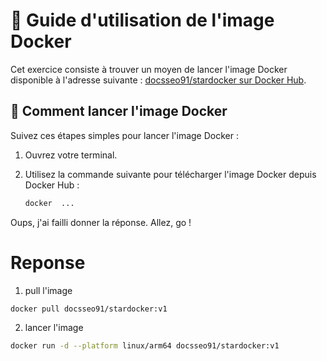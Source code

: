 # 🚀 Guide d'utilisation de l'image Docker

Cet exercice consiste à trouver un moyen de lancer l'image Docker disponible à l'adresse suivante : [docsseo91/stardocker sur Docker Hub](https://hub.docker.com/r/docsseo91/stardocker).


## 🏃 Comment lancer l'image Docker

Suivez ces étapes simples pour lancer l'image Docker :

1. Ouvrez votre terminal.

2. Utilisez la commande suivante pour télécharger l'image Docker depuis Docker Hub :
   ```bash
   docker  ...
   ```
Oups, j'ai failli donner la réponse. Allez, go !

# Reponse 

1. pull l'image
```bash
docker pull docsseo91/stardocker:v1
```

2. lancer l'image
```bash
docker run -d --platform linux/arm64 docsseo91/stardocker:v1
```